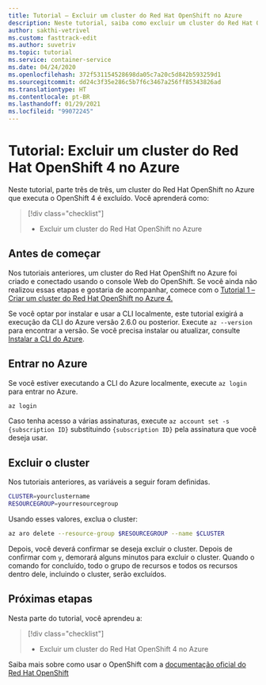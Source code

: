 ```yaml
---
title: Tutorial – Excluir um cluster do Red Hat OpenShift no Azure
description: Neste tutorial, saiba como excluir um cluster do Red Hat OpenShift no Azure usando a CLI do Azure
author: sakthi-vetrivel
ms.custom: fasttrack-edit
ms.author: suvetriv
ms.topic: tutorial
ms.service: container-service
ms.date: 04/24/2020
ms.openlocfilehash: 372f531154528698da05c7a20c5d842b593259d1
ms.sourcegitcommit: dd24c3f35e286c5b7f6c3467a256ff85343826ad
ms.translationtype: HT
ms.contentlocale: pt-BR
ms.lasthandoff: 01/29/2021
ms.locfileid: "99072245"
---
```

# <a name="tutorial-delete-an-azure-red-hat-openshift-4-cluster"></a>Tutorial: Excluir um cluster do Red Hat OpenShift 4 no Azure

Neste tutorial, parte três de três, um cluster do Red Hat OpenShift no Azure que executa o OpenShift 4 é excluído. Você aprenderá como:

> [!div class="checklist"]
> * Excluir um cluster do Red Hat OpenShift no Azure


## <a name="before-you-begin"></a>Antes de começar

Nos tutoriais anteriores, um cluster do Red Hat OpenShift no Azure foi criado e conectado usando o console Web do OpenShift. Se você ainda não realizou essas etapas e gostaria de acompanhar, comece com o [Tutorial 1 – Criar um cluster do Red Hat OpenShift no Azure 4.](tutorial-create-cluster.md)

Se você optar por instalar e usar a CLI localmente, este tutorial exigirá a execução da CLI do Azure versão 2.6.0 ou posterior. Execute `az --version` para encontrar a versão. Se você precisa instalar ou atualizar, consulte [Instalar a CLI do Azure](/cli/azure/install-azure-cli?view=azure-cli-latest).

## <a name="sign-in-to-azure"></a>Entrar no Azure

Se você estiver executando a CLI do Azure localmente, execute `az login` para entrar no Azure.

```bash
az login
```

Caso tenha acesso a várias assinaturas, execute `az account set -s {subscription ID}` substituindo `{subscription ID}` pela assinatura que você deseja usar.

## <a name="delete-the-cluster"></a>Excluir o cluster

Nos tutoriais anteriores, as variáveis a seguir foram definidas.

```bash
CLUSTER=yourclustername
RESOURCEGROUP=yourresourcegroup
```

Usando esses valores, exclua o cluster:

```bash
az aro delete --resource-group $RESOURCEGROUP --name $CLUSTER
```

Depois, você deverá confirmar se deseja excluir o cluster. Depois de confirmar com `y`, demorará alguns minutos para excluir o cluster. Quando o comando for concluído, todo o grupo de recursos e todos os recursos dentro dele, incluindo o cluster, serão excluídos.

## <a name="next-steps"></a>Próximas etapas

Nesta parte do tutorial, você aprendeu a:
> [!div class="checklist"]
> * Excluir um cluster do Red Hat OpenShift 4 no Azure

Saiba mais sobre como usar o OpenShift com a [documentação oficial do Red Hat OpenShift](https://docs.openshift.com/container-platform/4.6/welcome/index.html)
